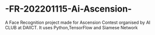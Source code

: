 # -FR-202201115-Ai-Ascension-
A Face Recognition project made for Ascension Contest organised by AI CLUB at DAIICT.
It uses Python,TensorFlow and Siamese Network
